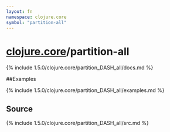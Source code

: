 ```yaml
---
layout: fn
namespace: clojure.core
symbol: "partition-all"
---
```


# [clojure.core](../)/partition-all

{% include 1.5.0/clojure.core/partition_DASH_all/docs.md %}

##Examples

{% include 1.5.0/clojure.core/partition_DASH_all/examples.md %}
## Source
{% include 1.5.0/clojure.core/partition_DASH_all/src.md %}

